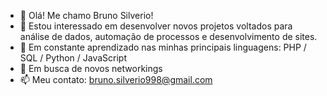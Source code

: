 - 👋 Olá! Me chamo Bruno Silverio!
- 👀 Estou interessado em desenvolver novos projetos voltados para análise de dados, automação de processos e desenvolvimento de sites.
- 🌱 Em constante aprendizado nas minhas principais linguagens: PHP / SQL / Python / JavaScript
- 🤝 Em busca de novos networkings
- 📫 Meu contato: bruno.silverio998@gmail.com

<!---
BrnoSlvrio/BrnoSlvrio is a ✨ special ✨ repository because its `README.md` (this file) appears on your GitHub profile.
You can click the Preview link to take a look at your changes.
--->
